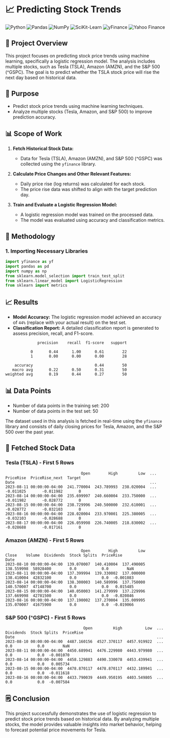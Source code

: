 # 📈 Predicting Stock Trends
![Python](https://img.shields.io/badge/Python-3.8+-blue.svg)
![Pandas](https://img.shields.io/badge/Pandas-1.2.4+-red.svg)
![NumPy](https://img.shields.io/badge/NumPy-1.19.2+-orange.svg)
![SciKit-Learn](https://img.shields.io/badge/SciKit--Learn-0.23.2+-yellow.svg)
![yFinance](https://img.shields.io/badge/yFinance-0.1.63+-green.svg)
![Yahoo Finance](https://img.shields.io/badge/Data-Yahoo%20Finance-yellow.svg)

## 🎯 Project Overview

This project focuses on predicting stock price trends using machine learning, specifically a logistic regression model. The analysis includes multiple stocks, such as Tesla (TSLA), Amazon (AMZN), and the S&P 500 (^GSPC). The goal is to predict whether the TSLA stock price will rise the next day based on historical data.

## 📝 Purpose

- Predict stock price trends using machine learning techniques.
- Analyze multiple stocks (Tesla, Amazon, and S&P 500) to improve prediction accuracy.

## 📊 Scope of Work

1. **Fetch Historical Stock Data:** 
   - Data for Tesla (TSLA), Amazon (AMZN), and S&P 500 (^GSPC) was collected using the `yfinance` library.
  
2. **Calculate Price Changes and Other Relevant Features:** 
   - Daily price rise (log returns) was calculated for each stock.
   - The price rise data was shifted to align with the target prediction day.
  
3. **Train and Evaluate a Logistic Regression Model:**
   - A logistic regression model was trained on the processed data.
   - The model was evaluated using accuracy and classification metrics.

## 🚀 Methodology

### 1. Importing Necessary Libraries

```python
import yfinance as yf
import pandas as pd
import numpy as np
from sklearn.model_selection import train_test_split
from sklearn.linear_model import LogisticRegression
from sklearn import metrics
```

## 📈 Results

- **Model Accuracy:** The logistic regression model achieved an accuracy of `44%` (replace with your actual result) on the test set.
- **Classification Report:** A detailed classification report is generated to assess precision, recall, and F1-score.
```plaintext
              precision    recall  f1-score   support

           0       0.44      1.00      0.61        22
           1       0.00      0.00      0.00        28

    accuracy                           0.44        50
   macro avg       0.22      0.50      0.31        50
weighted avg       0.19      0.44      0.27        50
```
## 📊 Data Points
- Number of data points in the training set: 200
- Number of data points in the test set: 50

The dataset used in this analysis is fetched in real-time using the `yfinance` library and consists of daily closing prices for Tesla, Amazon, and the S&P 500 over the past year.

## 📂 Fetched Stock Data
### Tesla (TSLA) - First 5 Rows
```plaintext
                                 Open        High         Low  ...  PriceRise  PriceRise_next  Target
Date                                                           ...
2023-08-11 00:00:00-04:00  241.770004  243.789993  238.020004  ...  -0.011025       -0.011982       0
2023-08-14 00:00:00-04:00  235.699997  240.660004  233.750000  ...  -0.011982       -0.028772       0
2023-08-15 00:00:00-04:00  238.729996  240.500000  232.610001  ...  -0.028772       -0.032103       0
2023-08-16 00:00:00-04:00  228.020004  233.970001  225.380005  ...  -0.032103       -0.028688       0
2023-08-17 00:00:00-04:00  226.059998  226.740005  218.830002  ...  -0.028688       -0.017161       0
```
### Amazon (AMZN) - First 5 Rows
```plaintext
                                 Open        High         Low       Close    Volume  Dividends  Stock Splits  PriceRise
Date
2023-08-10 00:00:00-04:00  139.070007  140.410004  137.490005  138.559998  58928400        0.0           0.0        NaN
2023-08-11 00:00:00-04:00  137.399994  139.330002  137.000000  138.410004  42832100        0.0           0.0  -0.001083
2023-08-14 00:00:00-04:00  138.300003  140.589996  137.750000  140.570007  47148700        0.0           0.0   0.015485
2023-08-15 00:00:00-04:00  140.050003  141.279999  137.229996  137.669998  42781500        0.0           0.0  -0.020846
2023-08-16 00:00:00-04:00  137.190002  137.270004  135.009995  135.070007  41675900        0.0           0.0  -0.019066
```
### S&P 500 (^GSPC) - First 5 Rows
```plaintext
                                  Open         High          Low  ...  Dividends  Stock Splits  PriceRise
Date                                                              ...
2023-08-10 00:00:00-04:00  4487.160156  4527.370117  4457.919922  ...        0.0           0.0        NaN
2023-08-11 00:00:00-04:00  4450.689941  4476.229980  4443.979980  ...        0.0           0.0  -0.001070
2023-08-14 00:00:00-04:00  4458.129883  4490.330078  4453.439941  ...        0.0           0.0   0.005734
2023-08-15 00:00:00-04:00  4478.870117  4478.870117  4432.189941  ...        0.0           0.0  -0.011618
2023-08-16 00:00:00-04:00  4433.790039  4449.950195  4403.549805  ...        0.0           0.0  -0.007584
```
## 🗒️ Conclusion

This project successfully demonstrates the use of logistic regression to predict stock price trends based on historical data. By analyzing multiple stocks, the model provides valuable insights into market behavior, helping to forecast potential price movements for Tesla.



